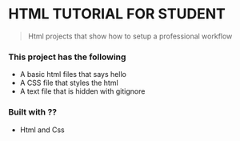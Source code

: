 # HTML TUTORIAL FOR STUDENT 

> Html projects that show how to setup a professional workflow

### This project has the following 
- A basic html files that says hello
- A CSS file that styles the html
- A text file that is hidden with gitignore

### Built with ??
- Html and Css
